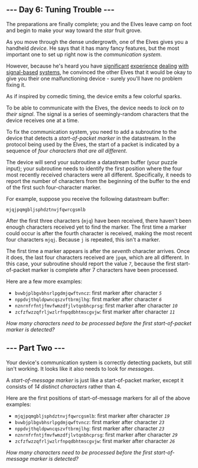 ## --- Day 6: Tuning Trouble ---

The preparations are finally complete; you and the Elves leave camp on
foot and begin to make your way toward the *star* fruit grove.

As you move through the dense undergrowth, one of the Elves gives you a
handheld *device*. He says that it has many fancy features, but the most
important one to set up right now is the *communication system*.

However, because he's heard you have [significant](/2016/day/6)
[experience](/2016/day/25) [dealing](/2019/day/7) [with](/2019/day/9)
[signal-based](/2019/day/16) [systems](/2021/day/25), he convinced the
other Elves that it would be okay to give you their one malfunctioning
device - surely you'll have no problem fixing it.

As if inspired by comedic timing, the device emits a few <span
title="The magic smoke, on the other hand, seems to be contained... FOR NOW!">colorful
sparks</span>.

To be able to communicate with the Elves, the device needs to *lock on
to their signal*. The signal is a series of seemingly-random characters
that the device receives one at a time.

To fix the communication system, you need to add a subroutine to the
device that detects a *start-of-packet marker* in the datastream. In the
protocol being used by the Elves, the start of a packet is indicated by
a sequence of *four characters that are all different*.

The device will send your subroutine a datastream buffer (your puzzle
input); your subroutine needs to identify the first position where the
four most recently received characters were all different. Specifically,
it needs to report the number of characters from the beginning of the
buffer to the end of the first such four-character marker.

For example, suppose you receive the following datastream buffer:

    mjqjpqmgbljsphdztnvjfqwrcgsmlb

After the first three characters (`mjq`) have been received, there
haven't been enough characters received yet to find the marker. The
first time a marker could occur is after the fourth character is
received, making the most recent four characters `mjqj`. Because `j` is
repeated, this isn't a marker.

The first time a marker appears is after the *seventh* character
arrives. Once it does, the last four characters received are `jpqm`,
which are all different. In this case, your subroutine should report the
value *`7`*, because the first start-of-packet marker is complete after
7 characters have been processed.

Here are a few more examples:

- `bvwbjplbgvbhsrlpgdmjqwftvncz`: first marker after character *`5`*
- `nppdvjthqldpwncqszvftbrmjlhg`: first marker after character *`6`*
- `nznrnfrfntjfmvfwmzdfjlvtqnbhcprsg`: first marker after character
  *`10`*
- `zcfzfwzzqfrljwzlrfnpqdbhtmscgvjw`: first marker after character
  *`11`*

*How many characters need to be processed before the first
start-of-packet marker is detected?*

## --- Part Two ---

Your device's communication system is correctly detecting packets, but
still isn't working. It looks like it also needs to look for *messages*.

A *start-of-message marker* is just like a start-of-packet marker,
except it consists of *14 distinct characters* rather than 4.

Here are the first positions of start-of-message markers for all of the
above examples:

- `mjqjpqmgbljsphdztnvjfqwrcgsmlb`: first marker after character *`19`*
- `bvwbjplbgvbhsrlpgdmjqwftvncz`: first marker after character *`23`*
- `nppdvjthqldpwncqszvftbrmjlhg`: first marker after character *`23`*
- `nznrnfrfntjfmvfwmzdfjlvtqnbhcprsg`: first marker after character
  *`29`*
- `zcfzfwzzqfrljwzlrfnpqdbhtmscgvjw`: first marker after character
  *`26`*

*How many characters need to be processed before the first
start-of-message marker is detected?*
